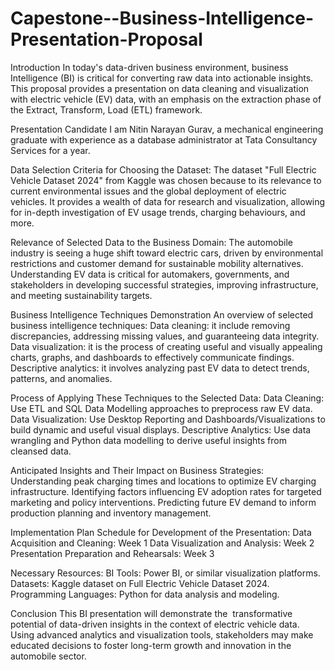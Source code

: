 # Capestone--Business-Intelligence-Presentation-Proposal

Introduction
In today's data-driven business environment, business Intelligence (BI) is critical for converting raw data into actionable insights. This proposal provides a presentation on data cleaning and visualization with electric vehicle (EV) data, with an emphasis on the extraction phase of the Extract, Transform, Load (ETL) framework.

Presentation Candidate
I am Nitin Narayan Gurav, a mechanical engineering graduate with experience as a database administrator at Tata Consultancy Services for a year. 

Data Selection
Criteria for Choosing the Dataset:
The dataset "Full Electric Vehicle Dataset 2024" from Kaggle was chosen because to its relevance to current environmental issues and the global deployment of electric vehicles. It provides a wealth of data for research and visualization, allowing for in-depth investigation of EV usage trends, charging behaviours, and more.

Relevance of Selected Data to the Business Domain:
The automobile industry is seeing a huge shift toward electric cars, driven by environmental restrictions and customer demand for sustainable mobility alternatives. Understanding EV data is critical for automakers, governments, and stakeholders in developing successful strategies, improving infrastructure, and meeting sustainability targets.

Business Intelligence Techniques Demonstration
An overview of selected business intelligence techniques:
  Data cleaning: it include removing discrepancies, addressing missing values, and guaranteeing data integrity.
  Data visualization: it is the process of creating useful and visually appealing charts, graphs, and dashboards to effectively communicate findings.
  Descriptive analytics: it involves analyzing past EV data to detect trends, patterns, and anomalies.

Process of Applying These Techniques to the Selected Data:
  Data Cleaning: Use ETL and SQL Data Modelling approaches to preprocess raw EV data.
  Data Visualization: Use Desktop Reporting and Dashboards/Visualizations to build dynamic and useful visual displays.
  Descriptive Analytics: Use data wrangling and Python data modelling to derive useful insights from cleansed data.

Anticipated Insights and Their Impact on Business Strategies:
  Understanding peak charging times and locations to optimize EV charging infrastructure.
  Identifying factors influencing EV adoption rates for targeted marketing and policy interventions.
  Predicting future EV demand to inform production planning and inventory management.

Implementation Plan
Schedule for Development of the Presentation:
  Data Acquisition and Cleaning: Week 1
  Data Visualization and Analysis: Week 2
  Presentation Preparation and Rehearsals: Week 3

Necessary Resources:
  BI Tools: Power BI, or similar visualization platforms.
  Datasets: Kaggle dataset on Full Electric Vehicle Dataset 2024.
  Programming Languages: Python for data analysis and modeling.

Conclusion
This BI presentation will demonstrate the  transformative potential of data-driven insights in the context of electric vehicle data. Using advanced analytics and visualization tools, stakeholders may make educated decisions to foster long-term growth and innovation in the automobile sector.


